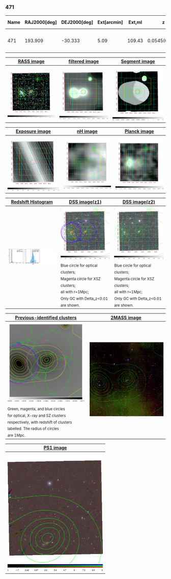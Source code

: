 <div STYLE="page-break-after: always;"></div>

### 471

|Name|RAJ2000[deg]|DEJ2000[deg] |Ext[arcmin]| Ext,ml | z | z_src| C|GC(XSZ,Delta_z<0.01)| GC(OPT,Delta_z<0.01)|GC| R_sig[arcmin] | R500[arcmin] | R500[Mpc]| CRsig[c/s] | CR500[c/s] |L500[1E44 erg/s]|F500[1E-12 erg/s/cm^2]| M500[1E14 Msun]|Tx[keV]|Cnt_sig|Beta|Rc[arcmin]|Comment|Alias|
|---|---|---|---|---|---|------|---|--------|---------|----------|---|---|---|---|---|---|---|---|---|---|---|---|---|---|
|471| 193.909| -30.333| 5.09| 109.43| 0.0545(0.005)| z1, z_xsz| B| MCXC, XB| A, W| A, MCXC, N, W, XB| 14.162| 13.058| 0.830| 0.424(0.054)| 0.418(0.053)| 0.511(0.035)| 7.223(0.490)| 1.71(0.06)| 3.04(0.07)| 147.3| 0.608(-0.077+0.149)| 4.860(-1.095+1.802)| -| k523|

|[RASS image](../image/471/471_img.pdf)|[filtered image](../image/471/471_fil.pdf)|[Segment image](../image/471/471_seg.pdf)|
|-------------------|--------------------|-------------------|
| <img src="../image/471/471_img.png" width="300">  | <img src="../image/471/471_fil.png" width="300">   | <img src="../image/471/471_seg.png" width="300">  |

|[Exposure image](../image/471/471_mex.pdf)| [nH image](../image/471/471_nh.pdf)| [Planck image](../image/471/471_p.pdf)|
|-------------------|--------------------|-------------------|
|<img src="../image/471/471_mex.png" width="300">   | <img src="../image/471/471_nh.png" width="300">    | <img src="../image/471/471_p.png" width="300"> |

|[Redshift Histogram](../image/471/471_zg.pdf) | [DSS image(z1)](../image/471/471_dss_z1.pdf)      |  [DSS image(z2)](../image/471/471_dss_z2.pdf)    |
|-------------------|--------------------|-------------------|
|<img src="../image/471/471_zg.png" width="300"> |<img src="../image/471/471_dss_z1.png" width="300"> <sub><br>Blue circle for optical clusters; <br>Magenta circle for XSZ clusters; <br>all with r=1Mpc; <br>Only GC with Delta_z<0.01 are shown. </sub>| <img src="../image/471/471_dss_z2.png" width="300"><sub><br>Blue circle for optical clusters; <br>Magenta circle for XSZ clusters; <br>all with r=1Mpc; <br>Only GC with Delta_z<0.01 are shown. </sub> |

|[Previous-identified clusters](../image/471/471_gc.pdf) | [2MASS image](../image/471/471_2mass.pdf)      |
|-------------------|-------------------|
|<img src=../image/471/471_gc.png width="300"> <br><sub>Green, magenta, and blue circles <br>for optical, X-ray and SZ clusters <br>respectively, with redshift of clusters <br>labelled. The radius of circles <br>are 1Mpc.</sub>|<img src="../image/471/471_2mass.png" width="300">  |

|[PS1 image](../image/471/471_ps1.pdf)            |
|-------------------|
| <img src="../image/471/471_ps1.png" width="300">  |
